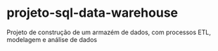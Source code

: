# projeto-sql-data-warehouse
Projeto de construção de um armazém de dados, com processos ETL, modelagem e análise de dados
